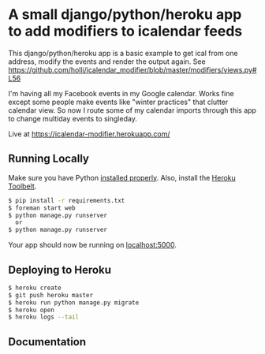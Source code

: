 # A small django/python/heroku app to add modifiers to icalendar feeds

This django/python/heroku app is a basic example to get ical from one address, modify
the events and render the output again. See
https://github.com/holli/icalendar_modifier/blob/master/modifiers/views.py#L56

I'm having all my Facebook events in my Google calendar. Works fine except some
people make events like "winter practices" that clutter calendar view. So now I route
some of my calendar imports through this app to change multiday events to singleday.

Live at https://icalendar-modifier.herokuapp.com/

## Running Locally

Make sure you have Python [installed properly](http://install.python-guide.org).  Also, install the [Heroku Toolbelt](https://toolbelt.heroku.com/).

```sh
$ pip install -r requirements.txt
$ foreman start web
$ python manage.py runserver
  or
$ python manage.py runserver

```

Your app should now be running on [localhost:5000](http://localhost:5000/).

## Deploying to Heroku

```sh
$ heroku create
$ git push heroku master
$ heroku run python manage.py migrate
$ heroku open
$ heroku logs --tail
```

## Documentation

